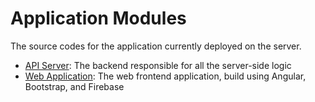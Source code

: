 # Application Modules
The source codes for the application currently deployed on the server.

- [API Server](/Application/api-server): The backend responsible for all the server-side logic
- [Web Application](/Application/app-web): The web frontend application, build using Angular, Bootstrap, and Firebase
